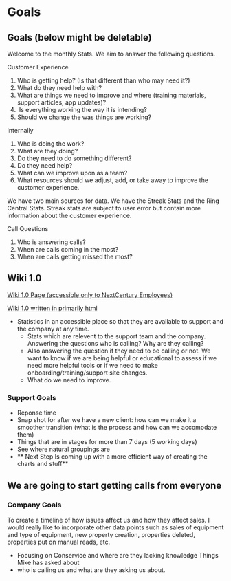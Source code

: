 # Goals

## Goals (below might be deletable)
Welcome to the monthly Stats. We aim to answer the following questions.



Customer Experience
1. Who is getting help? (Is that different than who may need it?)
2. What do they need help with?
3. What are things we need to improve and where (training materials, support articles, app updates)?
4.  Is everything working the way it is intending?
5. Should we change the was things are working?

Internally

1. Who is doing the work?
2. What are they doing?
3. Do they need to do something different?
4. Do they need help?
5. What can we improve upon as a team?
6. What resources should we adjust, add, or take away to improve the customer experience.  


We have two main sources for data. We have the Streak Stats and the Ring Central Stats. Streak stats are subject to user error but contain more information about the customer experience. 



Call Questions

1. Who is answering calls?
2. When are calls coming in the most?
3. When are calls getting missed the most?

## Wiki 1.0 
[Wiki 1.0 Page (accessible only to NextCentury Employees) ](https://wiki.nextcenturymeters.com/books/support-stuff/page/stats-hub#bkmrk-index-0)

[Wiki 1.0 written in primarily html](https://github.com/brandibushman/NextCentury/blob/master/Analytics/Wiki%201%20pt%200%20.md)

- Statistics in an accessible place so that they are available to support and the company at any time. 
  - Stats which are relevent to the support team and the company. Answering the questions who is calling? Why are they calling? 
  - Also answering the question if they need to be calling or not. We want to know if we are being helpful or educational to assess if we need more helpful tools or if we need to make onboarding/training/support site changes. 
  - What do we need to improve. 

### Support Goals

- Reponse time
- Snap shot for after we have a new client: how can we make it a smoother transition (what is the process and how can we accomodate them)
- Things that are in stages for more than 7 days (5 working days)
- See where natural groupings are 
- **  Next Step Is coming up with a more efficient way of creating the charts and stuff**

## We are going to start getting calls from everyone 

### Company Goals
To create a timeline of how issues affect us and how they affect sales. I would really like to incorporate other data points such as sales of equipment and type of equipment, new property creation, properties deleted, properties put on manual reads, etc. 

- Focusing on Conservice and where are they lacking knowledge
Things Mike has asked about 
- who is calling us and what are they asking us about. 
